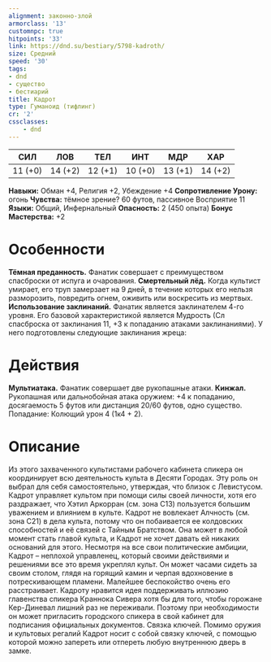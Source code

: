 ```yaml
---
alignment: законно-злой
armorclass: '13'
customnpc: true
hitpoints: '33'
link: https://dnd.su/bestiary/5798-kadroth/
size: Средний
speed: '30'
tags:
- dnd
- существо
- бестиарий
title: Кадрот
type: Гуманоид (тифлинг)
cr: '2'
cssclasses:
    - dnd
---
```



| СИЛ | ЛОВ | ТЕЛ | ИНТ | МДР | ХАР |
|---|---|---|---|---|---|
| 11 (+0) | 14 (+2) | 12 (+1) | 10 (+0) | 13 (+1) | 14 (+2) |
**Навыки:** Обман +4, Религия +2, Убеждение +4
**Сопротивление Урону:** огонь
**Чувства:** тёмное зрение? 60 футов, пассивное Восприятие 11
**Языки:** Общий, Инфернальный
**Опасность:** 2 (450 опыта)
**Бонус Мастерства:** +2


# Особенности
**Тёмная преданность.** Фанатик совершает с преимуществом спасброски от испуга и очарования.
**Смертельный лёд.** Когда культист умирает, его труп замерзает на 9 дней, в течение которых его нельзя разморозить, повредить огнем, оживить или воскресить из мертвых.
**Использование заклинаний.** Фанатик является заклинателем 4-го уровня. Его базовой характеристикой является Мудрость (Сл спасброска от заклинания 11, +3 к попаданию атаками заклинаниями). У него подготовлены следующие заклинания жреца:


# Действия
**Мультиатака.** Фанатик совершает две рукопашные атаки.
**Кинжал.** Рукопашная или дальнобойная атака оружием: +4 к попаданию, досягаемость 5 футов или дистанция 20/60 футов, одно существо. Попадание: Колющий урон 4 (1к4 + 2).


# Описание
Из этого захваченного культистами рабочего кабинета спикера он координирует всю деятельность культа в Десяти Городах. Эту роль он выбрал для себя самостоятельно, утверждая, что близок с Левистусом. Кадрот управляет культом при помощи силы своей личности, хотя его раздражает, что Хэтил Аркорран (см. зона C13) пользуется большим уважением и влиянием в культе. Кадрот не вовлекает Алчность (см. зона C21) в дела культа, потому что он побаивается ее колдовских способностей и её связей с Тайным Братством. Она может в любой момент стать главой культа, и Кадрот не хочет давать ей никаких оснований для этого. Несмотря на все свои политические амбиции, Кадрот – неплохой управленец, который своими действиями и решениями все это время укреплял культ. Он может часами сидеть за своим столом, глядя на горящий камин и черпая вдохновение в потрескивающем пламени. Малейшее беспокойство очень его расстраивает. Кадроту нравится идея поддерживать иллюзию главенства спикера Краннока Сивера хотя бы для того, чтобы горожане Кер-Диневал лишний раз не переживали. Поэтому при необходимости он может пригласить городского спикера в свой кабинет для подписания официальных документов. Связка ключей. Помимо оружия и культовых регалий Кадрот носит с собой связку ключей, с помощью которой можно запереть или отпереть любую внутреннюю дверь в замке.